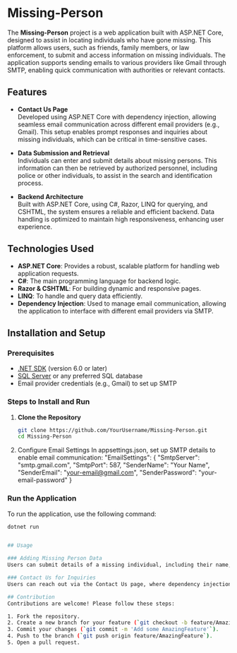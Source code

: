 # Missing-Person

The **Missing-Person** project is a web application built with ASP.NET Core, designed to assist in locating individuals who have gone missing. This platform allows users, such as friends, family members, or law enforcement, to submit and access information on missing individuals. The application supports sending emails to various providers like Gmail through SMTP, enabling quick communication with authorities or relevant contacts.

## Features

- **Contact Us Page**  
  Developed using ASP.NET Core with dependency injection, allowing seamless email communication across different email providers (e.g., Gmail). This setup enables prompt responses and inquiries about missing individuals, which can be critical in time-sensitive cases.

- **Data Submission and Retrieval**  
  Individuals can enter and submit details about missing persons. This information can then be retrieved by authorized personnel, including police or other individuals, to assist in the search and identification process.

- **Backend Architecture**  
  Built with ASP.NET Core, using C#, Razor, LINQ for querying, and CSHTML, the system ensures a reliable and efficient backend. Data handling is optimized to maintain high responsiveness, enhancing user experience.

## Technologies Used

- **ASP.NET Core**: Provides a robust, scalable platform for handling web application requests.
- **C#**: The main programming language for backend logic.
- **Razor & CSHTML**: For building dynamic and responsive pages.
- **LINQ**: To handle and query data efficiently.
- **Dependency Injection**: Used to manage email communication, allowing the application to interface with different email providers via SMTP.

## Installation and Setup

### Prerequisites

- [.NET SDK](https://dotnet.microsoft.com/download) (version 6.0 or later)
- [SQL Server](https://www.microsoft.com/en-us/sql-server) or any preferred SQL database
- Email provider credentials (e.g., Gmail) to set up SMTP

### Steps to Install and Run

1. **Clone the Repository**
   ```bash
   git clone https://github.com/YourUsername/Missing-Person.git
   cd Missing-Person
2. Configure Email Settings
In appsettings.json, set up SMTP details to enable email communication:
"EmailSettings": {
    "SmtpServer": "smtp.gmail.com",
    "SmtpPort": 587,
    "SenderName": "Your Name",
    "SenderEmail": "your-email@gmail.com",
    "SenderPassword": "your-email-password"
}

### Run the Application
To run the application, use the following command:

```bash
dotnet run


## Usage

### Adding Missing Person Data
Users can submit details of a missing individual, including their name, age, and physical description, as well as the circumstances of their disappearance.

### Contact Us for Inquiries
Users can reach out via the Contact Us page, where dependency injection allows for efficient email routing to different providers using SMTP. This functionality can notify relevant personnel about new missing person entries or inquiries regarding ongoing cases.

## Contribution
Contributions are welcome! Please follow these steps:

1. Fork the repository.
2. Create a new branch for your feature (`git checkout -b feature/AmazingFeature`).
3. Commit your changes (`git commit -m 'Add some AmazingFeature'`).
4. Push to the branch (`git push origin feature/AmazingFeature`).
5. Open a pull request.


